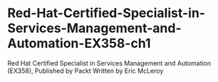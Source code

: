 # Red-Hat-Certified-Specialist-in-Services-Management-and-Automation-EX358-ch1
Red Hat Certified Specialist in Services Management and Automation (EX358), Published by Packt
Written by Eric McLeroy
